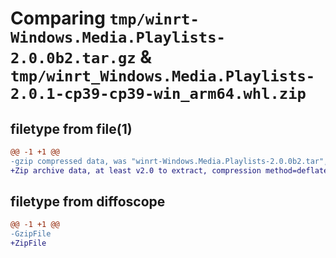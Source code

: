 # Comparing `tmp/winrt-Windows.Media.Playlists-2.0.0b2.tar.gz` & `tmp/winrt_Windows.Media.Playlists-2.0.1-cp39-cp39-win_arm64.whl.zip`

## filetype from file(1)

```diff
@@ -1 +1 @@
-gzip compressed data, was "winrt-Windows.Media.Playlists-2.0.0b2.tar", last modified: Sat Dec  2 18:23:55 2023, max compression
+Zip archive data, at least v2.0 to extract, compression method=deflate
```

## filetype from diffoscope

```diff
@@ -1 +1 @@
-GzipFile
+ZipFile
```

